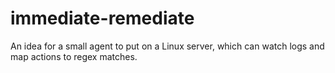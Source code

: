 # immediate-remediate
An idea for a small agent to put on a Linux server, which can watch logs and map actions to regex matches.
